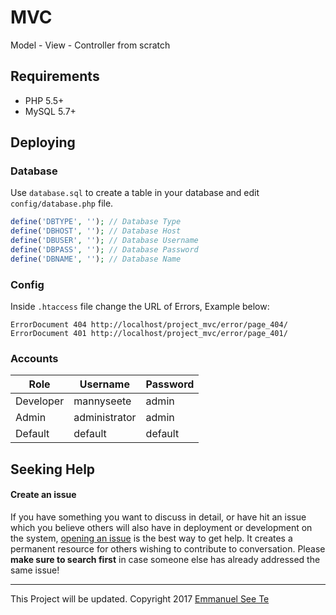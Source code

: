 # MVC
Model - View - Controller from scratch

Requirements
------------
- PHP 5.5+
- MySQL 5.7+

Deploying
------------
### Database
Use `database.sql` to create a table in your database and edit `config/database.php` file.
```php
define('DBTYPE', ''); // Database Type
define('DBHOST', ''); // Database Host
define('DBUSER', ''); // Database Username
define('DBPASS', ''); // Database Password
define('DBNAME', ''); // Database Name
```

### Config
Inside `.htaccess` file change the URL of Errors, Example below:
```htaccess
ErrorDocument 404 http://localhost/project_mvc/error/page_404/
ErrorDocument 401 http://localhost/project_mvc/error/page_401/
```

### Accounts
| Role          | Username      | Password  |
| ------------- | ------------- | --------- |
| Developer     | mannyseete    | admin     |
| Admin         | administrator | admin     |
| Default       | default       | default   |

Seeking Help
------------
#### Create an issue
If you have something you want to discuss in detail, or have hit an issue which you believe others will also have in deployment or development on the system, [opening an issue](https://github.com/Twiistrz/Project-MVC/issues) is the best way to get help. It creates a permanent resource for others wishing to contribute to conversation. Please **make sure to search first** in case someone else has already addressed the same issue!

------------
This Project will be updated.
Copyright 2017 [Emmanuel See Te](https://emmanuelseete.xyz)
